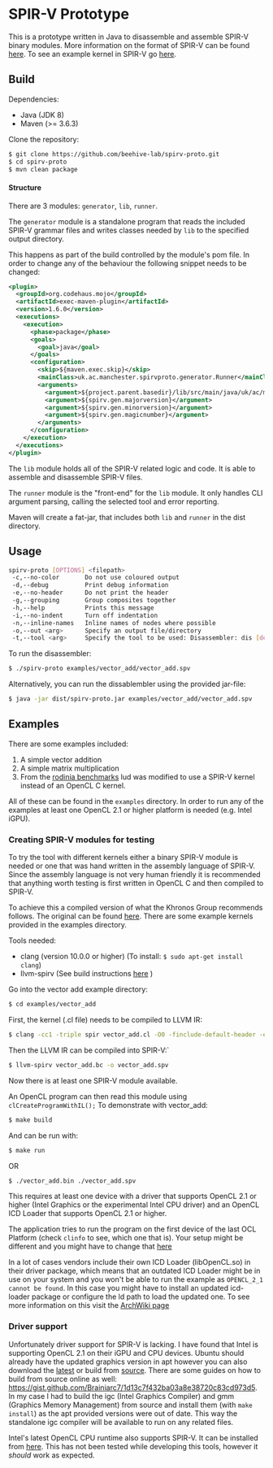 # SPIR-V Prototype

This is a prototype written in Java to disassemble and assemble SPIR-V binary modules.
More information on the format of SPIR-V can be found [here](docs/SPIRV.md).
To see an example kernel in SPIR-V go [here](docs/EXAMPLE.md).

## Build

Dependencies:

- Java (JDK 8)
- Maven (>= 3.6.3)

Clone the repository:

```bash
$ git clone https://github.com/beehive-lab/spirv-proto.git
$ cd spirv-proto
$ mvn clean package
```

#### Structure
There are 3 modules: `generator`, `lib`, `runner`.

The `generator` module is a standalone program that reads the included SPIR-V grammar files and writes classes needed by `lib` to the specified output directory.

This happens as part of the build controlled by the module's pom file. In order to change any of the behaviour the following snippet needs to be changed:

```xml
<plugin>
  <groupId>org.codehaus.mojo</groupId>
  <artifactId>exec-maven-plugin</artifactId>
  <version>1.6.0</version>
  <executions>
    <execution>
      <phase>package</phase>
      <goals>
        <goal>java</goal>
      </goals>
      <configuration>
        <skip>${maven.exec.skip}</skip>
        <mainClass>uk.ac.manchester.spirvproto.generator.Runner</mainClass>
        <arguments>
          <argument>${project.parent.basedir}/lib/src/main/java/uk/ac/manchester/spirvproto/lib</argument>
          <argument>${spirv.gen.majorversion}</argument>
          <argument>${spirv.gen.minorversion}</argument>
          <argument>${spirv.gen.magicnumber}</argument>
        </arguments>
      </configuration>
    </execution>
  </executions>
</plugin>
```

The `lib` module holds all of the SPIR-V related logic and code. It is able to assemble and disassemble SPIR-V files.

The `runner` module is the "front-end" for the `lib` module. It only handles CLI argument parsing, calling the selected tool and error reporting.

Maven will create a fat-jar, that includes both `lib` and `runner` in the dist directory.

## Usage

```bash
spirv-proto [OPTIONS] <filepath>
 -c,--no-color       Do not use coloured output
 -d,--debug          Print debug information
 -e,--no-header      Do not print the header
 -g,--grouping       Group composites together
 -h,--help           Prints this message
 -i,--no-indent      Turn off indentation
 -n,--inline-names   Inline names of nodes where possible
 -o,--out <arg>      Specify an output file/directory
 -t,--tool <arg>     Specify the tool to be used: Disassembler: dis [default] | Assembler asm
```

To run the disassembler:

```bash
$ ./spirv-proto examples/vector_add/vector_add.spv
```

Alternatively, you can run the dissablembler using the provided jar-file:

```bash
$ java -jar dist/spirv-proto.jar examples/vector_add/vector_add.spv
```
## Examples

There are some examples included:
1. A simple vector addition
2. A simple matrix multiplication
3. From the [rodinia benchmarks](https://github.com/yuhc/gpu-rodinia) lud was modified to use a SPIR-V kernel instead of an OpenCL C kernel.

All of these can be found in the `examples` directory. 
In order to run any of the examples at least one OpenCL 2.1 or higher platform is needed (e.g. Intel iGPU).

### Creating SPIR-V modules for testing

To try the tool with different kernels either a binary SPIR-V module is needed or one that was hand written in the assembly language of SPIR-V.
Since the assembly language is not very human friendly it is recommended that anything worth testing is first written in OpenCL C and then compiled to SPIR-V.

To achieve this a compiled version of what the Khronos Group recommends follows. The original can be found [here](https://www.khronos.org/blog/offline-compilation-of-opencl-kernels-into-spir-v-using-open-source-tooling).
There are some example kernels provided in the examples directory.

Tools needed:

- clang (version 10.0.0 or higher) (To install: `$ sudo apt-get install clang`)
- llvm-spirv (See build instructions [here](https://github.com/KhronosGroup/SPIRV-LLVM) )

Go into the vector add example directory:

```bash
$ cd examples/vector_add
```

First, the kernel (.cl file) needs to be compiled to LLVM IR:
```bash 
$ clang -cc1 -triple spir vector_add.cl -O0 -finclude-default-header -emit-llvm-bc -o vector_add.bc
```

Then the LLVM IR can be compiled into SPIR-V:`
```bash
$ llvm-spirv vector_add.bc -o vector_add.spv
```

Now there is at least one SPIR-V module available.

An OpenCL program can then read this module using `clCreateProgramWithIL();`
To demonstrate with vector_add:

```bash
$ make build
```

And can be run with: 
```bash
$ make run
```
OR
```bash
$ ./vector_add.bin ./vector_add.spv
```

This requires at least one device with a driver that supports OpenCL 2.1 or higher (Intel Graphics or the experimental Intel CPU driver) and an OpenCL ICD Loader that supports OpenCL 2.1 or higher. 

The application tries to run the program on the first device of the last OCL Platform (check `clinfo` to see, which one that is). Your setup might be different and you might have to change that [here](https://github.com/beehive-lab/spirv-proto/blob/665a19e9527f2bf5121ecc23c19e17656bfbf0a2/examples/vector_add_il.c#L72)

In a lot of cases vendors include their own ICD Loader (libOpenCL.so) in their driver package, which means that an outdated ICD Loader might be in use on your system and you won't be able to run the example as `OPENCL_2_1 cannot be found`. 
In this case you might have to install an updated icd-loader package or configure the ld path to load the updated one.
To see more information on this visit the [ArchWiki page](https://wiki.archlinux.org/index.php/GPGPU)

### Driver support

Unfortunately driver support for SPIR-V is lacking. 
I have found that Intel is supporting OpenCL 2.1 on their iGPU and CPU devices.
Ubuntu should already have the updated graphics version in apt however you can also download the [latest](https://github.com/intel/compute-runtime/releases) or build from [source](https://github.com/intel/compute-runtime/blob/master/BUILD.md).
There are some guides on how to build from source online as well: https://gist.github.com/Brainiarc7/1d13c7f432ba03a8e38720c83cd973d5. 
In my case I had to build the igc (Intel Graphics Compiler) and gmm (Graphics Memory Management) from source and install them (with `make install`) as the apt provided versions were out of date.
This way the standalone igc compiler will be available to run on any related files.


Intel's latest OpenCL CPU runtime also supports SPIR-V.
It can be installed from [here](https://software.intel.com/content/www/us/en/develop/articles/opencl-drivers.html#cpu-section).
This has not been tested while developing this tools, however it *should* work as expected.